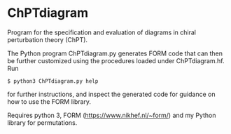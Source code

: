 # ChPTdiagram
Program for the specification and evaluation of diagrams in chiral perturbation theory (ChPT).

The Python program ChPTdiagram.py generates FORM code that can then be further customized using the procedures loaded under ChPTdiagram.hf.
Run 
```
$ python3 ChPTdiagram.py help
```
for further instructions, and inspect the generated code for guidance on how to use the FORM library.

Requires python 3, FORM (https://www.nikhef.nl/~form/) and my Python library for permutations.
